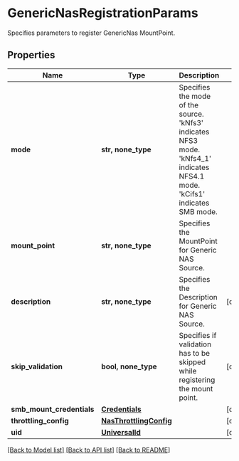 # GenericNasRegistrationParams

Specifies parameters to register GenericNas MountPoint.

## Properties
Name | Type | Description | Notes
------------ | ------------- | ------------- | -------------
**mode** | **str, none_type** | Specifies the mode of the source. &#39;kNfs3&#39; indicates NFS3 mode. &#39;kNfs4_1&#39; indicates NFS4.1 mode. &#39;kCifs1&#39; indicates SMB mode. | 
**mount_point** | **str, none_type** | Specifies the MountPoint for Generic NAS Source. | 
**description** | **str, none_type** | Specifies the Description for Generic NAS Source. | [optional] 
**skip_validation** | **bool, none_type** | Specifies if validation has to be skipped while registering the mount point. | [optional] 
**smb_mount_credentials** | [**Credentials**](Credentials.md) |  | [optional] 
**throttling_config** | [**NasThrottlingConfig**](NasThrottlingConfig.md) |  | [optional] 
**uid** | [**UniversalId**](UniversalId.md) |  | [optional] 

[[Back to Model list]](../README.md#documentation-for-models) [[Back to API list]](../README.md#documentation-for-api-endpoints) [[Back to README]](../README.md)


